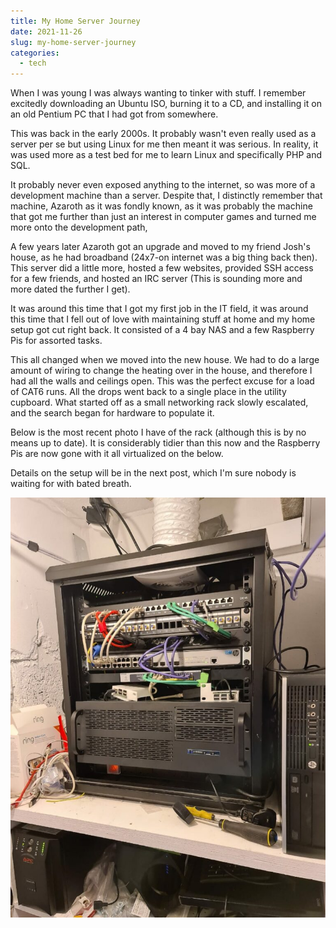 ```yaml
---
title: My Home Server Journey
date: 2021-11-26
slug: my-home-server-journey
categories: 
  - tech
---
```


When I was young I was always wanting to tinker with stuff. I remember excitedly downloading an Ubuntu ISO, burning it to a CD, and installing it on an old Pentium PC that I had got from somewhere.

This was back in the early 2000s. It probably wasn't even really used as a server per se but using Linux for me then meant it was serious. In reality, it was used more as a test bed for me to learn Linux and specifically PHP and SQL.

It probably never even exposed anything to the internet, so was more of a development machine than a server. Despite that, I distinctly remember that machine, Azaroth as it was fondly known, as it was probably the machine that got me further than just an interest in computer games and turned me more onto the development path,

A few years later Azaroth got an upgrade and moved to my friend Josh's house, as he had broadband (24x7-on internet was a big thing back then). This server did a little more, hosted a few websites, provided SSH access for a few friends, and hosted an IRC server (This is sounding more and more dated the further I get).

It was around this time that I got my first job in the IT field, it was around this time that I fell out of love with maintaining stuff at home and my home setup got cut right back. It consisted of a 4 bay NAS and a few Raspberry Pis for assorted tasks.

This all changed when we moved into the new house. We had to do a large amount of wiring to change the heating over in the house, and therefore I had all the walls and ceilings open. This was the perfect excuse for a load of CAT6 runs. All the drops went back to a single place in the utility cupboard. What started off as a small networking rack slowly escalated, and the search began for hardware to populate it.

Below is the most recent photo I have of the rack (although this is by no means up to date). It is considerably tidier than this now and the Raspberry Pis are now gone with it all virtualized on the below.

Details on the setup will be in the next post, which I'm sure nobody is waiting for with bated breath.

![A photo of the server rack](./images/IMG-20210204-WA0028-768x1024.jpg "Server Rack")
